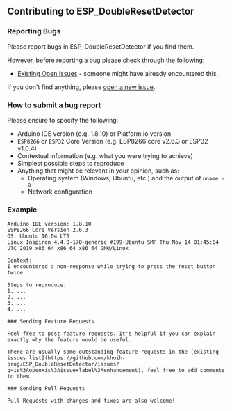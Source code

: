## Contributing to ESP_DoubleResetDetector

### Reporting Bugs

Please report bugs in ESP_DoubleResetDetector if you find them.

However, before reporting a bug please check through the following:

* [Existing Open Issues](https://github.com/khoih-prog/ESP_DoubleResetDetector/issues) - someone might have already encountered this.

If you don't find anything, please [open a new issue](https://github.com/khoih-prog/ESP_DoubleResetDetector/issues/new).

### How to submit a bug report

Please ensure to specify the following:

* Arduino IDE version (e.g. 1.8.10) or Platform.io version
* `ESP8266` or `ESP32` Core Version (e.g. ESP8266 core v2.6.3 or ESP32 v1.0.4)
* Contextual information (e.g. what you were trying to achieve)
* Simplest possible steps to reproduce
* Anything that might be relevant in your opinion, such as:
  * Operating system (Windows, Ubuntu, etc.) and the output of `uname -a`
  * Network configuration


### Example

```
Arduino IDE version: 1.8.10
ESP8266 Core Version 2.6.3
OS: Ubuntu 16.04 LTS
Linux Inspiron 4.4.0-170-generic #199-Ubuntu SMP Thu Nov 14 01:45:04 UTC 2019 x86_64 x86_64 x86_64 GNU/Linux

Context:
I encountered a non-response while trying to press the reset button twice.

Steps to reproduce:
1. ...
2. ...
3. ...
4. ...

### Sending Feature Requests

Feel free to post feature requests. It's helpful if you can explain exactly why the feature would be useful.

There are usually some outstanding feature requests in the [existing issues list](https://github.com/khoih-prog/ESP_DoubleResetDetector/issues?q=is%3Aopen+is%3Aissue+label%3Aenhancement), feel free to add comments to them.

### Sending Pull Requests

Pull Requests with changes and fixes are also welcome!
